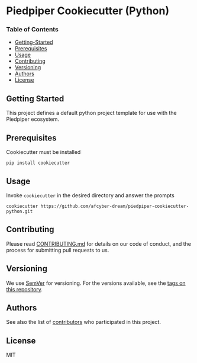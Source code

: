 # Piedpiper Cookiecutter (Python)

### Table of Contents
* [Getting-Started](#getting-started)
* [Prerequisites](#prerequisites)
* [Usage](#usage)
* [Contributing](#contributing)
* [Versioning](#versioning)
* [Authors](#authors)
* [License](#license)

## Getting Started
This project defines a default python project template for use with the Piedpiper ecosystem.

## Prerequisites

Cookiecutter must be installed

```shell
pip install cookiecutter
```

## Usage
Invoke `cookiecutter` in the desired directory and answer the prompts

```shell
cookiecutter https://github.com/afcyber-dream/piedpiper-cookiecutter-python.git
```

## Contributing

Please read [CONTRIBUTING.md](https://github.com/AFCYBER-DREAM/piedpiper-picli)
for details on our code of conduct, and the process for submitting pull requests
to us.

## Versioning

We use [SemVer](http://semver.org/) for versioning. For the versions available,
see the
[tags on this repository](https://github.com/piedpiper-cookiecutter-python/tags).

## Authors

See also the list of
[contributors](https://github.com/AFCYBER-DREAM/piedpiper-cookiercutter-python/contributors)
 who participated in this project.

## License

MIT

